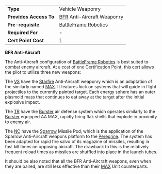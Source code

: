 |                        |                                                                   |
| ---------------------- | ----------------------------------------------------------------- |
| **Type**               | Vehicle Weaponry                                                  |
| **Provides Access To** | [BFR](../vehicles/BattleFrame_Robotics.md) Anti-Aircraft Weaponry |
| **Pre-requisite**      | [BattleFrame Robotics](../vehicles/BattleFrame_Robotics.md)       |
| **Required For**       | \-                                                                |
| **Cert Point Cost**    | 1                                                                 |

**BFR Anti-Aircraft**

The Anti-Aircraft configuration of
[BattleFrame Robotics](../vehicles/BattleFrame_Robotics.md) is best suited to
combat enemy aircraft. At a cost of one
[Certification Point](Certification_points.md), this cert allows the pilot to
utilize three new weapons:

The [VS](../etc/Vanu_Sovereignty.md) have the
[Starfire](<../items/Starfire_(BFR).md>) Anti-Aircraft weaponry which is an
adaptation of the similarly named [MAX](../armor/Starfire.md). It features lock
on systems that will guide in flight projectiles to the currently painted
target. Each energy sphere has an outer plasmoid mass that continues to eat away
at the target after the initial explosive impact.

The [TR](../etc/Terran_Republic.md) have the
[Burster](<../items/Burster_(BFR).md>) air defense system which operates
similarly to the [Burster](../armor/Burster.md) equipped AA MAX, rapidly firing
flak shells that explode in proximity to enemy air.

The [NC](../etc/New_Conglomerate.md) have the
[Sparrow](<../items/Sparrow_(BFR).md>) Missile Pod, which is the application of
the Sparrow Anti-Aircraft weapons platform to the
[Peregrine](../vehicles/Peregrine.md). The system has been adapted for rapid
fire salvo of its magazine of missiles, resulting in fast kill times on opposing
aircraft. The drawback to this is the relatively frequent reload times as
missiles are shuffled into place in the launch tubes.

It should be also noted that all the BFR Anti-Aircraft weapons, even when they
are paired, are still less effective than their
[MAX](../armor/Mechanized_Assault_Exo-Suit.md) Unit counterparts.
